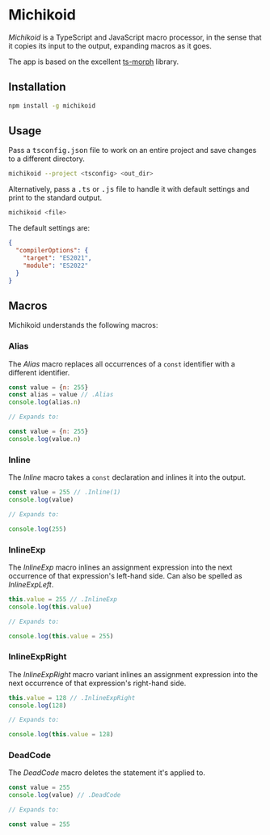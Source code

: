 # Michikoid

*Michikoid* is a TypeScript and JavaScript macro processor, in the sense that it copies its input to the output, expanding macros as it goes.

The app is based on the excellent [ts-morph][ts-morph] library.

[ts-morph]: https://github.com/dsherret/ts-morph

## Installation

```sh
npm install -g michikoid
```

## Usage

Pass a <kbd>tsconfig.json</kbd> file to work on an entire project and save changes to a different directory.

```sh
michikoid --project <tsconfig> <out_dir>
```

Alternatively, pass a <kbd>.ts</kbd> or <kbd>.js</kbd> file to handle it with default settings and print to the standard output.

```sh
michikoid <file>
```

The default settings are:

```json
{
  "compilerOptions": {
    "target": "ES2021",
    "module": "ES2022"
  }
}
```

## Macros

Michikoid understands the following macros:

### Alias

The *Alias* macro replaces all occurrences of a `const` identifier with a different identifier.

```js
const value = {n: 255}
const alias = value // .Alias
console.log(alias.n)

// Expands to:

const value = {n: 255}
console.log(value.n)
```

### Inline

The *Inline* macro takes a `const` declaration and inlines it into the output.

```js
const value = 255 // .Inline(1)
console.log(value)

// Expands to:

console.log(255)
```

### InlineExp

The *InlineExp* macro inlines an assignment expression into the next occurrence of that expression's left-hand side. Can also be spelled as *InlineExpLeft*.

```js
this.value = 255 // .InlineExp
console.log(this.value)

// Expands to:

console.log(this.value = 255)
```

### InlineExpRight

The *InlineExpRight* macro variant inlines an assignment expression into the next occurrence of that expression's right-hand side.

```js
this.value = 128 // .InlineExpRight
console.log(128)

// Expands to:

console.log(this.value = 128)
```

### DeadCode

The *DeadCode* macro deletes the statement it's applied to.

```js
const value = 255
console.log(value) // .DeadCode

// Expands to:

const value = 255
```
